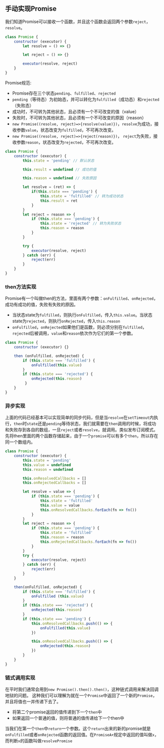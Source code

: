 ## 手动实现Promise
我们知道Promise可以接收一个函数，并且这个函数会返回两个参数`reject`，`resolve`。
```js
class Promise {
    constructor (executor) {
        let resolve = () => {}

        let reject = () => {}

        executor(resolve, reject)
    }
}
```
Promise规范:
* Promise存在三个状态`pending`、`fulfilled`、`rejected`
* `pending`（等待态）为初始态，并可以转化为`fulfilled`（成功态）和`rejected`（失败态）
* 成功时，不可转为其他状态，且必须有一个不可改变的值（value）
* 失败时，不可转为其他状态，且必须有一个不可改变的原因（reason）
* `new Promise((resolve, reject)=>{resolve(value)})`，`resolve`为成功，接收参数`value`，状态改变为`fulfilled`，不可再次改变。
* `new Promise((resolve, reject)=>{reject(reason)})`， `reject`为失败，接收参数`reason`，状态改变为`rejected`，不可再次改变。

```js
class Promise {
    constructor (executor) {
        this.state = 'pending' // 默认状态

        this.result = undefined // 成功的值

        this.reason = undefined // 失败原因

        let resolve = (ret) => {
            if(this.state === 'pending') {
                this.state = 'fulfilled' // 转为成功状态
                this.result = ret
            }
        }
        let reject = reason => {
            if (this.state === 'pending') {
                this.state = 'rejected' // 转为失败状态
                this.reason = reason 
            }
        }

        try {
            executor(resolve, reject)
        } catch (err) {
            reject(err)
        }
    }
}

```
### then方法实现
Promise有一个叫做then的方法，里面有两个参数：`onFulfilled`、`onRejected`，成功有成功的值，失败有失败的原因。
* 当状态state为`fulfilled`，则执行`onFulfilled`，传入`this.value`。当状态state为`rejected`，则执行`onRejected`，传入`this.reason`
* `onFulfilled`，`onRejected`如果他们是函数，则必须分别在`fulfilled`，`rejected`后被调用，`value`和`reason`依次作为它们的第一个参数。

```js
class Promise {
    constructor (executor) {}

    then (onFulfilled, onRejected) {
        if (this.state === 'fulfilled') {
            onFulfilled(this.value)
        }
        if (this.state === 'rejected') {
            onRejected(this.reason)
         }
    }
}
```

### 异步实现
上面的代码已经基本可以实现简单的同步代码，但是当`resolve`在`setTimeout`内执行，`then`时`state`还是`pending`等待状态，我们就需要在`then`调用的时候，将成功和失败存到各自的数组，一旦`reject`或者`resolve`，就调用。类似发布订阅模式。先将then里面的两个函数存储起来，由于一个`promise`可以有多个`then`，所以存在同一个数组内。
```js
class Promise {
    constructor (executor) {
        this.state = 'pending'
        this.value = undefined
        this.reason = undefined

        this.onResolvedCallbacks = []
        this.onRejectedCallbacks = []

        let resolve = value => {
            if (this.state === 'pending') {
                this.state = 'fulfilled'
                this.value = value
                this.onResolvedCallbacks.forEach(fn => fn())
            }
        }
        let reject = reason => {
            if (this.state === 'pending') {
                this.state = 'fulfilled'
                this.reason = reason
                this.onRejectedCallbacks.forEach(fn => fn())
            }
        }
        try {
            executor(resolve, reject)
        } catch (err) {
            reject(err)
        }
    }

    then(onFulfilled, onRejected) {
        if (this.state === 'fulfilled') {
            onFulfilled (this.value)
        }
        if (this.state === 'rejected') {
            onRejected(this.reason)
        }
        if (this.state === 'pending') {
            this.onResolvedCallbacks.push(() => {
                onFulfilled(this.value)
            })

            this.onResolvedCallbacks.push(() => {
                onRejected(this.reason)
            })
        }
    }
}

```

### 链式调用实现
在平时我们通常会用到`new Promise().then().then()`，这种链式调用来解决回调地狱的问题。
这种我们可以理解为就在一个`Promise`中返回了一个新的`Promise`，并且将值也一并传递下去了。
* 将第二个promise返回的值传递到下一个`then`中
* 如果返回一个普通的值，则将普通的值传递给下一个then中

当我们在第一个`then`中`return`一个参数。这个`return`出来的新的promise就是`onFulfilled`或者`onRejected`函数的返回值。在`PromiseA+`规定中返回的值叫做`x`，而判断`x`的函数叫做`resolvePromise`